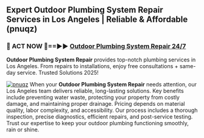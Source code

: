 ## Expert Outdoor Plumbing System Repair Services in Los Angeles | Reliable & Affordable (pnuqz)  

<h3>🚿 ACT NOW 🌟==►► <a href="https://tinyurl.com/2ne6vx2x" rel="nofollow">Outdoor Plumbing System Repair 24/7</a></h3>

**Outdoor Plumbing System Repair** provides top-notch plumbing services in Los Angeles. From repairs to installations, enjoy free consultations + same-day service. Trusted Solutions 2025!

[![pnuqz](https://i.imgur.com/4PFF4AK.jpeg)](https://tinyurl.com/2ne6vx2x)
When your **Outdoor Plumbing System Repair** needs attention, our Los Angeles team delivers reliable, long-lasting solutions. Key benefits include preventing water waste, protecting your property from costly damage, and maintaining proper drainage. Pricing depends on material quality, labor complexity, and accessibility. Our process includes a thorough inspection, precise diagnostics, efficient repairs, and post-service testing. Trust our expertise to keep your outdoor plumbing functioning smoothly, rain or shine.